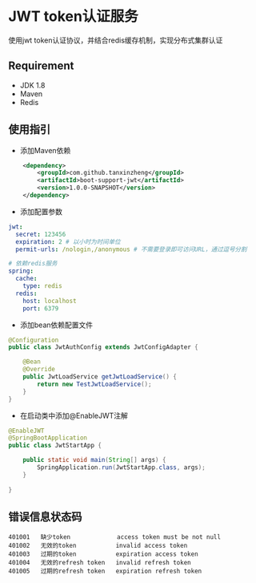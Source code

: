 # JWT token认证服务
使用jwt token认证协议，并结合redis缓存机制，实现分布式集群认证

## Requirement

- JDK 1.8
- Maven
- Redis

## 使用指引

- 添加Maven依赖
```xml
    <dependency>
        <groupId>com.github.tanxinzheng</groupId>
        <artifactId>boot-support-jwt</artifactId>
        <version>1.0.0-SNAPSHOT</version>
    </dependency>
```

- 添加配置参数
```yaml
jwt:
  secret: 123456
  expiration: 2 # 以小时为时间单位
  permit-urls: /nologin,/anonymous # 不需要登录即可访问URL，通过逗号分割

# 依赖redis服务
spring:
  cache:
    type: redis
  redis:
    host: localhost
    port: 6379
```

- 添加bean依赖配置文件
```java
@Configuration
public class JwtAuthConfig extends JwtConfigAdapter {

    @Bean
    @Override
    public JwtLoadService getJwtLoadService() {
        return new TestJwtLoadService();
    }
}
```

- 在启动类中添加@EnableJWT注解
```java
@EnableJWT
@SpringBootApplication
public class JwtStartApp {

    public static void main(String[] args) {
        SpringApplication.run(JwtStartApp.class, args);
    }
    
}
```

## 错误信息状态码

```
401001   缺少token             access token must be not null
401002   无效的token           invalid access token
401003   过期的token           expiration access token
401004   无效的refresh token   invalid refresh token
401005   过期的refresh token   expiration refresh token
```
